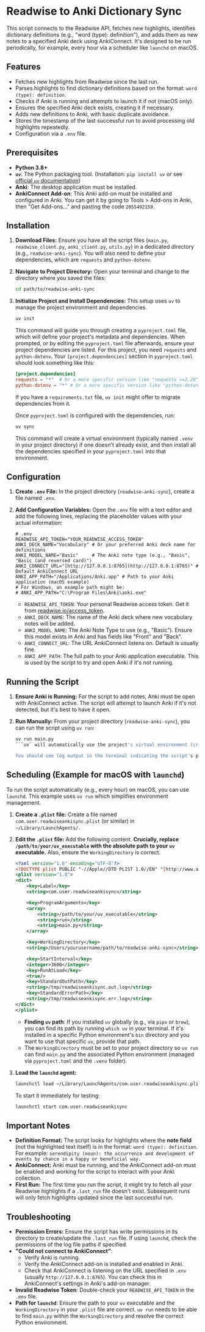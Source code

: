 # Readwise to Anki Dictionary Sync

This script connects to the Readwise API, fetches new highlights, identifies dictionary definitions (e.g., "word (type): definition"), and adds them as new notes to a specified Anki deck using AnkiConnect. It's designed to be run periodically, for example, every hour via a scheduler like `launchd` on macOS.

## Features

* Fetches new highlights from Readwise since the last run.
* Parses highlights to find dictionary definitions based on the format: `word (type): definition`.
* Checks if Anki is running and attempts to launch it if not (macOS only).
* Ensures the specified Anki deck exists, creating it if necessary.
* Adds new definitions to Anki, with basic duplicate avoidance.
* Stores the timestamp of the last successful run to avoid processing old highlights repeatedly.
* Configuration via a `.env` file.

## Prerequisites

* **Python 3.8+**
* **`uv`**: The Python packaging tool. (Installation: `pip install uv` or see [official `uv` documentation](https://github.com/astral-sh/uv))
* **Anki**: The desktop application must be installed.
* **AnkiConnect Add-on**: This Anki add-on must be installed and configured in Anki. You can get it by going to Tools > Add-ons in Anki, then "Get Add-ons..." and pasting the code `2055492159`.

## Installation

1.  **Download Files:**
    Ensure you have all the script files (`main.py`, `readwise_client.py`, `anki_client.py`, `utils.py`) in a dedicated directory (e.g., `readwise-anki-sync`). You will also need to define your dependencies, which are `requests` and `python-dotenv`.

2.  **Navigate to Project Directory:**
    Open your terminal and change to the directory where you saved the files:
    ```bash
    cd path/to/readwise-anki-sync
    ```

3.  **Initialize Project and Install Dependencies:**
    This setup uses `uv` to manage the project environment and dependencies.
    ```bash
    uv init
    ```
    This command will guide you through creating a `pyproject.toml` file, which will define your project's metadata and dependencies. When prompted, or by editing the `pyproject.toml` file afterwards, ensure your project dependencies are listed. For this project, you need `requests` and `python-dotenv`. Your `[project.dependencies]` section in `pyproject.toml` should look something like this:
    ```toml
    [project.dependencies]
    requests = "*"  # Or a more specific version like "requests >=2.20"
    python-dotenv = "*" # Or a more specific version like "python-dotenv >=0.20"
    ```
    If you have a `requirements.txt` file, `uv init` might offer to migrate dependencies from it.

    Once `pyproject.toml` is configured with the dependencies, run:
    ```bash
    uv sync
    ```
    This command will create a virtual environment (typically named `.venv` in your project directory) if one doesn't already exist, and then install all the dependencies specified in your `pyproject.toml` into that environment.

## Configuration

1.  **Create `.env` File:**
    In the project directory (`readwise-anki-sync`), create a file named `.env`.

2.  **Add Configuration Variables:**
    Open the `.env` file with a text editor and add the following lines, replacing the placeholder values with your actual information:

    ```env
    # .env
    READWISE_API_TOKEN="YOUR_READWISE_ACCESS_TOKEN"
    ANKI_DECK_NAME="Vocabulary" # Or your preferred Anki deck name for definitions
    ANKI_MODEL_NAME="Basic"     # The Anki note type (e.g., "Basic", "Basic (and reversed card)")
    ANKI_CONNECT_URL="[http://127.0.0.1:8765](http://127.0.0.1:8765)" # Default AnkiConnect URL
    ANKI_APP_PATH="/Applications/Anki.app" # Path to your Anki application (macOS example)
    # For Windows, an example path might be:
    # ANKI_APP_PATH="C:\Program Files\Anki\anki.exe"
    ```

    * `READWISE_API_TOKEN`: Your personal Readwise access token. Get it from [readwise.io/access_token](https://readwise.io/access_token).
    * `ANKI_DECK_NAME`: The name of the Anki deck where new vocabulary notes will be added.
    * `ANKI_MODEL_NAME`: The Anki Note Type to use (e.g., "Basic"). Ensure this model exists in Anki and has fields like "Front" and "Back".
    * `ANKI_CONNECT_URL`: The URL AnkiConnect listens on. Default is usually fine.
    * `ANKI_APP_PATH`: The full path to your Anki application executable. This is used by the script to try and open Anki if it's not running.

## Running the Script

1.  **Ensure Anki is Running:** For the script to add notes, Anki must be open with AnkiConnect active. The script will attempt to launch Anki if it's not detected, but it's best to have it open.

2.  **Run Manually:**
    From your project directory (`readwise-anki-sync`), you can run the script using `uv run`:
    ```bash
    uv run main.py
    ```uv` will automatically use the project's virtual environment (created by `uv sync`) to run the script. You do not need to manually activate the virtual environment (e.g., `source .venv/bin/activate`).

    You should see log output in the terminal indicating the script's progress.

## Scheduling (Example for macOS with `launchd`)

To run the script automatically (e.g., every hour) on macOS, you can use `launchd`. This example uses `uv run` which simplifies environment management.

1.  **Create a `.plist` file:**
    Create a file named `com.user.readwiseankisync.plist` (or similar) in `~/Library/LaunchAgents/`.

2.  **Edit the `.plist` file:**
    Add the following content. **Crucially, replace `/path/to/your/uv_executable` with the absolute path to your `uv` executable.** Also, ensure the `WorkingDirectory` is correct.

    ```xml
    <?xml version="1.0" encoding="UTF-8"?>
    <!DOCTYPE plist PUBLIC "-//Apple//DTD PLIST 1.0//EN" "[http://www.apple.com/DTDs/PropertyList-1.0.dtd](http://www.apple.com/DTDs/PropertyList-1.0.dtd)">
    <plist version="1.0">
    <dict>
        <key>Label</key>
        <string>com.user.readwiseankisync</string>

        <key>ProgramArguments</key>
        <array>
            <string>/path/to/your/uv_executable</string>
            <string>run</string>
            <string>main.py</string>
        </array>

        <key>WorkingDirectory</key>
        <string>/Users/yourusername/path/to/readwise-anki-sync</string>

        <key>StartInterval</key>
        <integer>3600</integer>
        <key>RunAtLoad</key>
        <true/>
        <key>StandardOutPath</key>
        <string>/tmp/readwiseankisync.out.log</string>
        <key>StandardErrorPath</key>
        <string>/tmp/readwiseankisync.err.log</string>
    </dict>
    </plist>
    ```
    * **Finding `uv` path**: If you installed `uv` globally (e.g., via `pipx` or `brew`), you can find its path by running `which uv` in your terminal. If it's installed in a specific Python environment's `bin` directory and you want to use that specific `uv`, provide that path.
    * The `WorkingDirectory` must be set to your project directory so `uv run` can find `main.py` and the associated Python environment (managed via `pyproject.toml` and the `.venv` folder).

3.  **Load the `launchd` agent:**
    ```bash
    launchctl load ~/Library/LaunchAgents/com.user.readwiseankisync.plist
    ```
    To start it immediately for testing:
    ```bash
    launchctl start com.user.readwiseankisync
    ```

## Important Notes

* **Definition Format:** The script looks for highlights where the **note field** (not the highlighted text itself) is in the format: `word (type): definition`. For example: `serendipity (noun): the occurrence and development of events by chance in a happy or beneficial way.`
* **AnkiConnect:** Anki must be running, and the AnkiConnect add-on must be enabled and working for the script to interact with your Anki collection.
* **First Run:** The first time you run the script, it might try to fetch all your Readwise highlights if a `.last_run` file doesn't exist. Subsequent runs will only fetch highlights updated since the last successful run.

## Troubleshooting

* **Permission Errors:** Ensure the script has write permissions in its directory to create/update the `.last_run` file. If using `launchd`, check the permissions of the log file paths if specified.
* **"Could not connect to AnkiConnect"**:
    * Verify Anki is running.
    * Verify the AnkiConnect add-on is installed and enabled in Anki.
    * Check that AnkiConnect is listening on the URL specified in `.env` (usually `http://127.0.0.1:8765`). You can check this in AnkiConnect's settings in Anki's add-on manager.
* **Invalid Readwise Token**: Double-check your `READWISE_API_TOKEN` in the `.env` file.
* **Path for `launchd`**: Ensure the path to your `uv` executable and the `WorkingDirectory` in your `.plist` file are correct. `uv run` needs to be able to find `main.py` within the `WorkingDirectory` and resolve the correct Python environment.
